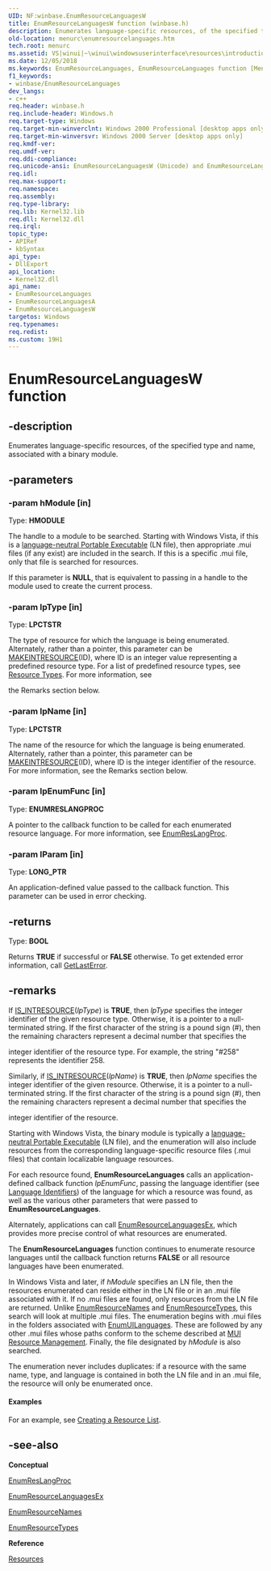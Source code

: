 ```yaml
---
UID: NF:winbase.EnumResourceLanguagesW
title: EnumResourceLanguagesW function (winbase.h)
description: Enumerates language-specific resources, of the specified type and name, associated with a binary module.
old-location: menurc\enumresourcelanguages.htm
tech.root: menurc
ms.assetid: VS|winui|~\winui\windowsuserinterface\resources\introductiontoresources\resourcereference\resourcefunctions\enumresourcelanguages.htm
ms.date: 12/05/2018
ms.keywords: EnumResourceLanguages, EnumResourceLanguages function [Menus and Other Resources], EnumResourceLanguagesA, EnumResourceLanguagesW, _win32_EnumResourceLanguages, _win32_enumresourcelanguages_cpp, menurc.enumresourcelanguages, winbase/EnumResourceLanguages, winbase/EnumResourceLanguagesA, winbase/EnumResourceLanguagesW, winui._win32_enumresourcelanguages
f1_keywords:
- winbase/EnumResourceLanguages
dev_langs:
- c++
req.header: winbase.h
req.include-header: Windows.h
req.target-type: Windows
req.target-min-winverclnt: Windows 2000 Professional [desktop apps only]
req.target-min-winversvr: Windows 2000 Server [desktop apps only]
req.kmdf-ver: 
req.umdf-ver: 
req.ddi-compliance: 
req.unicode-ansi: EnumResourceLanguagesW (Unicode) and EnumResourceLanguagesA (ANSI)
req.idl: 
req.max-support: 
req.namespace: 
req.assembly: 
req.type-library: 
req.lib: Kernel32.lib
req.dll: Kernel32.dll
req.irql: 
topic_type:
- APIRef
- kbSyntax
api_type:
- DllExport
api_location:
- Kernel32.dll
api_name:
- EnumResourceLanguages
- EnumResourceLanguagesA
- EnumResourceLanguagesW
targetos: Windows
req.typenames: 
req.redist: 
ms.custom: 19H1
---
```


# EnumResourceLanguagesW function


## -description


Enumerates language-specific resources, of the specified type and name, associated with a binary module.


## -parameters




### -param hModule [in]

Type: <b>HMODULE</b>

The handle to a module to be searched. Starting with Windows Vista, if this is a <a href="https://docs.microsoft.com/windows/desktop/Intl/mui-resource-management">language-neutral Portable Executable</a> (LN file), then appropriate .mui files (if any exist) are included in the search. If this is a specific .mui file, only that file is searched for resources.
				
                    

If this parameter is <b>NULL</b>, that is equivalent to passing in a handle to the module used to create the current process.


### -param lpType [in]

Type: <b>LPCTSTR</b>

The type of resource for which the language is being enumerated. Alternately, rather than a pointer, this parameter can be <a href="https://docs.microsoft.com/windows/desktop/api/winuser/nf-winuser-makeintresourcea">MAKEINTRESOURCE</a>(ID), where ID is an integer value representing a predefined resource type. For a list of predefined resource types, see <a href="https://docs.microsoft.com/windows/desktop/direct3d10/d3d10-graphics-programming-guide-resources-types">Resource Types</a>. For more information, see 

the Remarks section below.


### -param lpName [in]

Type: <b>LPCTSTR</b>

The name of the resource for which the language is being enumerated. Alternately, rather than a pointer, this parameter can be <a href="https://docs.microsoft.com/windows/desktop/api/winuser/nf-winuser-makeintresourcea">MAKEINTRESOURCE</a>(ID), where ID is the integer identifier of the resource. For more information, see the Remarks section below.


### -param lpEnumFunc [in]

Type: <b>ENUMRESLANGPROC</b>

A pointer to the callback function to be called for each enumerated resource language. For more information, see <a href="https://docs.microsoft.com/previous-versions/windows/desktop/legacy/ms648033(v=vs.85)">EnumResLangProc</a>. 


### -param lParam [in]

Type: <b>LONG_PTR</b>

An application-defined value passed to the callback function. This parameter can be used in error checking. 


## -returns



Type: <b>BOOL</b>

Returns <b>TRUE</b> if successful or <b>FALSE</b> otherwise. To get extended error information, call <a href="https://docs.microsoft.com/windows/desktop/api/errhandlingapi/nf-errhandlingapi-getlasterror">GetLastError</a>. 




## -remarks



If <a href="https://docs.microsoft.com/windows/desktop/api/winuser/nf-winuser-is_intresource">IS_INTRESOURCE</a>(<i>lpType</i>) is <b>TRUE</b>, then <i>lpType</i> specifies the integer identifier of the given resource type. Otherwise, it is a pointer to a null-terminated string. If the first character of the string is a pound sign (#), then the remaining characters represent a decimal number that specifies the 

integer identifier of the resource type. For example, the string "#258" represents the identifier 258.

Similarly, if <a href="https://docs.microsoft.com/windows/desktop/api/winuser/nf-winuser-is_intresource">IS_INTRESOURCE</a>(<i>lpName</i>) is <b>TRUE</b>, then <i>lpName</i> specifies the integer identifier of the given resource. Otherwise, it is a pointer to a null-terminated string. If the first character of the string is a pound sign (#), then the remaining characters represent a decimal number that specifies the 

integer identifier of the resource.

Starting with Windows Vista, the binary module is typically a <a href="https://docs.microsoft.com/windows/desktop/Intl/mui-resource-management">language-neutral Portable Executable</a> (LN file), and the enumeration will also include resources from the corresponding language-specific resource files (.mui files) that contain localizable language resources.

For each resource found, <b>EnumResourceLanguages</b> calls an application-defined callback function <i>lpEnumFunc</i>, passing the language identifier (see <a href="https://docs.microsoft.com/windows/desktop/Intl/language-identifiers">Language Identifiers</a>) of the language for which a resource was found, as well as the various other parameters that were passed to <b>EnumResourceLanguages</b>.

Alternately, applications can call <a href="https://docs.microsoft.com/windows/desktop/api/rrascfg/nf-rrascfg-ieapproviderconfig-initialize">EnumResourceLanguagesEx</a>, which provides more precise control of what resources are enumerated.

The <b>EnumResourceLanguages</b> function continues to enumerate resource languages until the callback function returns <b>FALSE</b> or all resource languages have been enumerated.

In Windows Vista and later, if  <i>hModule</i> specifies an LN file, then the resources enumerated can reside either in the LN file or in an .mui file associated with it.  If no .mui files are found, only resources from the LN file are returned.  Unlike <a href="https://docs.microsoft.com/windows/desktop/api/winbase/nf-winbase-enumresourcenamesa">EnumResourceNames</a> and <a href="https://docs.microsoft.com/windows/desktop/api/winbase/nf-winbase-enumresourcetypesa">EnumResourceTypes</a>, this search will look at multiple .mui files. The enumeration begins with .mui files in the folders associated with <a href="https://docs.microsoft.com/windows/desktop/api/winnls/nf-winnls-enumuilanguagesa">EnumUILanguages</a>. These are followed by any other .mui files whose paths conform to the scheme described at <a href="https://docs.microsoft.com/windows/desktop/Intl/mui-resource-management">MUI Resource Management</a>. Finally, the file designated by <i>hModule</i> is also searched.

The enumeration never includes duplicates: if a resource with the same name, type, and language is contained in both the LN file and in an .mui file, the resource will only be enumerated once.


#### Examples

For an example, see <a href="https://docs.microsoft.com/windows/desktop/menurc/using-resources">Creating a Resource List</a>.

<div class="code"></div>



## -see-also




<b>Conceptual</b>



<a href="https://docs.microsoft.com/previous-versions/windows/desktop/legacy/ms648033(v=vs.85)">EnumResLangProc</a>



<a href="https://docs.microsoft.com/windows/desktop/api/rrascfg/nf-rrascfg-ieapproviderconfig-initialize">EnumResourceLanguagesEx</a>



<a href="https://docs.microsoft.com/windows/desktop/api/winbase/nf-winbase-enumresourcenamesa">EnumResourceNames</a>



<a href="https://docs.microsoft.com/windows/desktop/api/winbase/nf-winbase-enumresourcetypesa">EnumResourceTypes</a>



<b>Reference</b>



<a href="https://docs.microsoft.com/windows/desktop/menurc/resources">Resources</a>
 

 

